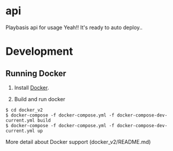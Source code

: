 api
===

Playbasis api for usage
Yeah!! It's ready to auto deploy..




# Development

## Running Docker

1. Install [Docker](https://www.docker.com/).

2. Build and run docker

```
$ cd docker_v2
$ docker-compose -f docker-compose.yml -f docker-compose-dev-current.yml build
$ docker-compose -f docker-compose.yml -f docker-compose-dev-current.yml up
```

More detail about Docker support (docker_v2/README.md)